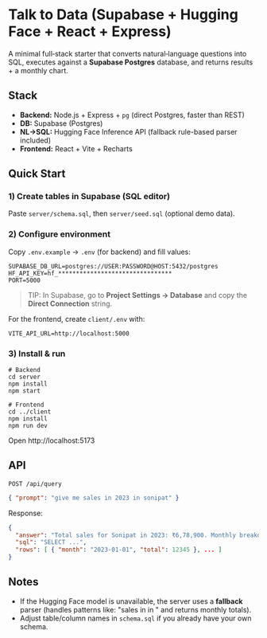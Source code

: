 # Talk to Data (Supabase + Hugging Face + React + Express)

A minimal full‑stack starter that converts natural‑language questions into SQL,
executes against a **Supabase Postgres** database, and returns results +
a monthly chart.

## Stack
- **Backend:** Node.js + Express + `pg` (direct Postgres, faster than REST)
- **DB:** Supabase (Postgres)
- **NL→SQL:** Hugging Face Inference API (fallback rule-based parser included)
- **Frontend:** React + Vite + Recharts

## Quick Start

### 1) Create tables in Supabase (SQL editor)
Paste `server/schema.sql`, then `server/seed.sql` (optional demo data).

### 2) Configure environment
Copy `.env.example` → `.env` (for backend) and fill values:
```
SUPABASE_DB_URL=postgres://USER:PASSWORD@HOST:5432/postgres
HF_API_KEY=hf_********************************
PORT=5000
```
> TIP: In Supabase, go to **Project Settings → Database** and copy the **Direct Connection** string.

For the frontend, create `client/.env` with:
```
VITE_API_URL=http://localhost:5000
```

### 3) Install & run
```
# Backend
cd server
npm install
npm start

# Frontend
cd ../client
npm install
npm run dev
```
Open http://localhost:5173

## API
`POST /api/query`
```json
{ "prompt": "give me sales in 2023 in sonipat" }
```
Response:
```json
{
  "answer": "Total sales for Sonipat in 2023: ₹6,78,900. Monthly breakdown attached.",
  "sql": "SELECT ...",
  "rows": [ { "month": "2023-01-01", "total": 12345 }, ... ]
}
```

## Notes
- If the Hugging Face model is unavailable, the server uses a **fallback** parser
  (handles patterns like: "sales in <year> in <city>" and returns monthly totals).
- Adjust table/column names in `schema.sql` if you already have your own schema.
